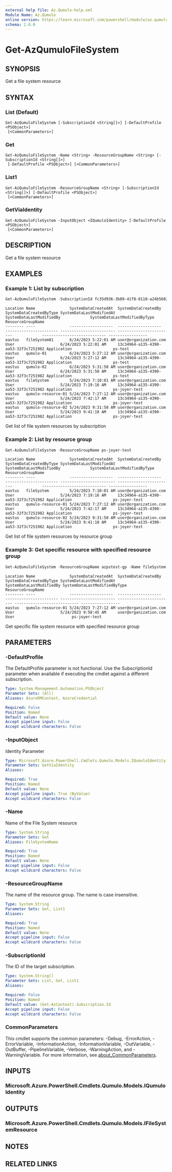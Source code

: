 ```yaml
---
external help file: Az.Qumulo-help.xml
Module Name: Az.Qumulo
online version: https://learn.microsoft.com/powershell/module/az.qumulo/get-azqumulofilesystem
schema: 2.0.0
---
```


# Get-AzQumuloFileSystem

## SYNOPSIS
Get a file system resource

## SYNTAX

### List (Default)
```
Get-AzQumuloFileSystem [-SubscriptionId <String[]>] [-DefaultProfile <PSObject>]
 [<CommonParameters>]
```

### Get
```
Get-AzQumuloFileSystem -Name <String> -ResourceGroupName <String> [-SubscriptionId <String[]>]
 [-DefaultProfile <PSObject>] [<CommonParameters>]
```

### List1
```
Get-AzQumuloFileSystem -ResourceGroupName <String> [-SubscriptionId <String[]>] [-DefaultProfile <PSObject>]
 [<CommonParameters>]
```

### GetViaIdentity
```
Get-AzQumuloFileSystem -InputObject <IQumuloIdentity> [-DefaultProfile <PSObject>]
 [<CommonParameters>]
```

## DESCRIPTION
Get a file system resource

## EXAMPLES

### Example 1: List by subscription
```powershell
Get-AzQumuloFileSystem -SubscriptionId fc35d936-3b89-41f8-8110-a24b56826c37
```

```output
Location Name               SystemDataCreatedAt  SystemDataCreatedBy   SystemDataCreatedByType SystemDataLastModifiedAt SystemDataLastModifiedBy             SystemDataLastModifiedByType ResourceGroupName  
-------- ----               -------------------  -------------------   ----------------------- ------------------------ ------------------------             ---------------------------- -----------------  
eastus   fileSystem01       6/24/2023 5:22:01 AM user@organization.com User                    6/24/2023 5:22:01 AM     13c34964-a135-4390-aa53-32f3c7251982 Application                  ps-test      
eastus   qumulo-01          6/24/2023 5:27:12 AM user@organization.com User                    6/24/2023 5:27:12 AM     13c34964-a135-4390-aa53-32f3c7251982 Application                  ps-test      
eastus   qumulo-02          6/24/2023 5:31:50 AM user@organization.com User                    6/24/2023 5:31:50 AM     13c34964-a135-4390-aa53-32f3c7251982 Application                  ps-test
eastus   fileSystem         5/24/2023 7:10:01 AM user@organization.com User                    5/24/2023 7:19:16 AM     13c34964-a135-4390-aa53-32f3c7251982 Application                  ps-joyer-test      
eastus   qumulo-resource-01 5/24/2023 7:27:12 AM user@organization.com User                    5/24/2023 7:42:17 AM     13c34964-a135-4390-aa53-32f3c7251982 Application                  ps-joyer-test      
eastus   qumulo-resource-02 5/24/2023 9:31:50 AM user@organization.com User                    5/24/2023 9:41:10 AM     13c34964-a135-4390-aa53-32f3c7251982 Application                  ps-joyer-test
```

Get list of file system resources by subscription

### Example 2: List by resource group
```powershell
Get-AzQumuloFileSystem -ResourceGroupName ps-joyer-test
```

```output
Location Name               SystemDataCreatedAt  SystemDataCreatedBy   SystemDataCreatedByType SystemDataLastModifiedAt SystemDataLastModifiedBy             SystemDataLastModifiedByType ResourceGroupName  
-------- ----               -------------------  -------------------   ----------------------- ------------------------ ------------------------             ---------------------------- -----------------  
eastus   fileSystem         5/24/2023 7:10:01 AM user@organization.com User                    5/24/2023 7:19:16 AM     13c34964-a135-4390-aa53-32f3c7251982 Application                  ps-joyer-test      
eastus   qumulo-resource-01 5/24/2023 7:27:12 AM user@organization.com User                    5/24/2023 7:42:17 AM     13c34964-a135-4390-aa53-32f3c7251982 Application                  ps-joyer-test      
eastus   qumulo-resource-02 5/24/2023 9:31:50 AM user@organization.com User                    5/24/2023 9:41:10 AM     13c34964-a135-4390-aa53-32f3c7251982 Application                  ps-joyer-test
```

Get list of file system resources by resource group

### Example 3: Get specific resource with specified resource group
```powershell
Get-AzQumuloFileSystem -ResourceGroupName azpstest-gp -Name fileSystem
```

```output
Location Name               SystemDataCreatedAt  SystemDataCreatedBy   SystemDataCreatedByType SystemDataLastModifiedAt SystemDataLastModifiedBy SystemDataLastModifiedByType ResourceGroupName
-------- ----               -------------------  -------------------   ----------------------- ------------------------ ------------------------ ---------------------------- -----------------
eastus   qumulo-resource-01 5/24/2023 7:27:12 AM user@organization.com User                    5/24/2023 9:58:45 AM     user@organization.com    User                         ps-joyer-test
```

Get specific file system resource with specified resource group

## PARAMETERS

### -DefaultProfile
The DefaultProfile parameter is not functional.
Use the SubscriptionId parameter when available if executing the cmdlet against a different subscription.

```yaml
Type: System.Management.Automation.PSObject
Parameter Sets: (All)
Aliases: AzureRMContext, AzureCredential

Required: False
Position: Named
Default value: None
Accept pipeline input: False
Accept wildcard characters: False
```

### -InputObject
Identity Parameter

```yaml
Type: Microsoft.Azure.PowerShell.Cmdlets.Qumulo.Models.IQumuloIdentity
Parameter Sets: GetViaIdentity
Aliases:

Required: True
Position: Named
Default value: None
Accept pipeline input: True (ByValue)
Accept wildcard characters: False
```

### -Name
Name of the File System resource

```yaml
Type: System.String
Parameter Sets: Get
Aliases: FileSystemName

Required: True
Position: Named
Default value: None
Accept pipeline input: False
Accept wildcard characters: False
```

### -ResourceGroupName
The name of the resource group.
The name is case insensitive.

```yaml
Type: System.String
Parameter Sets: Get, List1
Aliases:

Required: True
Position: Named
Default value: None
Accept pipeline input: False
Accept wildcard characters: False
```

### -SubscriptionId
The ID of the target subscription.

```yaml
Type: System.String[]
Parameter Sets: List, Get, List1
Aliases:

Required: False
Position: Named
Default value: (Get-AzContext).Subscription.Id
Accept pipeline input: False
Accept wildcard characters: False
```

### CommonParameters
This cmdlet supports the common parameters: -Debug, -ErrorAction, -ErrorVariable, -InformationAction, -InformationVariable, -OutVariable, -OutBuffer, -PipelineVariable, -Verbose, -WarningAction, and -WarningVariable. For more information, see [about_CommonParameters](http://go.microsoft.com/fwlink/?LinkID=113216).

## INPUTS

### Microsoft.Azure.PowerShell.Cmdlets.Qumulo.Models.IQumuloIdentity

## OUTPUTS

### Microsoft.Azure.PowerShell.Cmdlets.Qumulo.Models.IFileSystemResource

## NOTES

## RELATED LINKS
